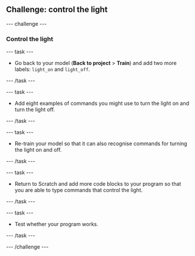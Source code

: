 ## Challenge: control the light

--- challenge ---

### Control the light

--- task ---

+ Go back to your model (**Back to project** > **Train**) and add two more labels: `light_on` and `light_off`.

--- /task ---

--- task ---

+ Add eight examples of commands you might use to turn the light on and turn the light off.

--- /task ---

--- task ---

+ Re-train your model so that it can also recognise commands for turning the light on and off.

--- /task ---

--- task ---

+ Return to Scratch and add more code blocks to your program so that you are able to type commands that control the light.

--- /task ---

--- task ---

+ Test whether your program works.

--- /task ---

--- /challenge ---
